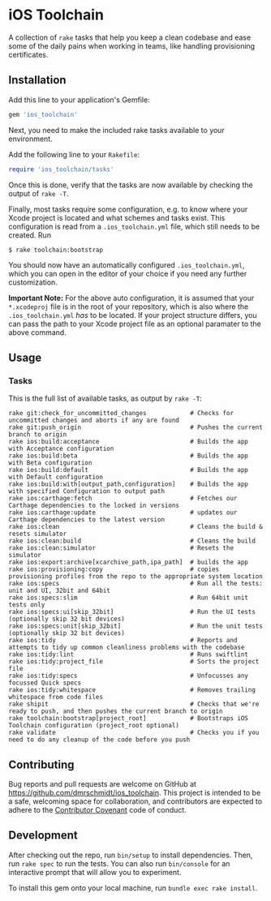 # iOS Toolchain

A collection of `rake` tasks that help you keep a clean codebase and ease some of the daily pains when working in teams, like handling provisioning certificates.

## Installation

Add this line to your application's Gemfile:

```ruby
gem 'ios_toolchain'
```

Next, you need to make the included rake tasks available to your environment. 

Add the following line to your `Rakefile`:

```ruby
require 'ios_toolchain/tasks'
```

Once this is done, verify that the tasks are now available by checking the output of `rake -T`.

Finally, most tasks require some configuration, e.g. to know where your Xcode project is located and what schemes and tasks exist. This configuration is read from a `.ios_toolchain.yml` file, which still needs to be created. Run

```shell
$ rake toolchain:bootstrap
```

You should now have an automatically configured `.ios_toolchain.yml`, which you can open in the editor of your choice if you need any further customization.

**Important Note:** For the above auto configuration, it is assumed that your `*.xcodeproj` file is in the root of your repository, which is also where the `.ios_toolchain.yml` *has* to be located. If your project structure differs, you can pass the path to your Xcode project file as an optional paramater to the above command.

## Usage

### Tasks
This is the full list of available tasks, as output by `rake -T`:

    rake git:check_for_uncommitted_changes            # Checks for uncommitted changes and aborts if any are found
    rake git:push_origin                              # Pushes the current branch to origin
    rake ios:build:acceptance                         # Builds the app with Acceptance configuration
    rake ios:build:beta                               # Builds the app with Beta configuration
    rake ios:build:default                            # Builds the app with Default configuration
    rake ios:build:with[output_path,configuration]    # Builds the app with specified Configuration to output path
    rake ios:carthage:fetch                           # Fetches our Carthage dependencies to the locked in versions
    rake ios:carthage:update                          # updates our Carthage dependencies to the latest version
    rake ios:clean                                    # Cleans the build & resets simulator
    rake ios:clean:build                              # Cleans the build
    rake ios:clean:simulator                          # Resets the simulator
    rake ios:export:archive[xcarchive_path,ipa_path]  # builds the app
    rake ios:provisioning:copy                        # copies provisioning profiles from the repo to the appropriate system location
    rake ios:specs                                    # Run all the tests: unit and UI, 32bit and 64bit
    rake ios:specs:slim                               # Run 64bit unit tests only
    rake ios:specs:ui[skip_32bit]                     # Run the UI tests (optionally skip 32 bit devices)
    rake ios:specs:unit[skip_32bit]                   # Run the unit tests (optionally skip 32 bit devices)
    rake ios:tidy                                     # Reports and attempts to tidy up common cleanliness problems with the codebase
    rake ios:tidy:lint                                # Runs swiftlint
    rake ios:tidy:project_file                        # Sorts the project file
    rake ios:tidy:specs                               # Unfocusses any focussed Quick specs
    rake ios:tidy:whitespace                          # Removes trailing whitespace from code files
    rake shipit                                       # Checks that we're ready to push, and then pushes the current branch to origin
    rake toolchain:bootstrap[project_root]            # Bootstraps iOS Toolchain configuration (project_root optional)
    rake validate                                     # Checks you if you need to do any cleanup of the code before you push

## Contributing

Bug reports and pull requests are welcome on GitHub at https://github.com/dmrschmidt/ios_toolchain. This project is intended to be a safe, welcoming space for collaboration, and contributors are expected to adhere to the [Contributor Covenant](http://contributor-covenant.org) code of conduct.

## Development

After checking out the repo, run `bin/setup` to install dependencies. Then, run `rake spec` to run the tests. You can also run `bin/console` for an interactive prompt that will allow you to experiment.

To install this gem onto your local machine, run `bundle exec rake install`.
